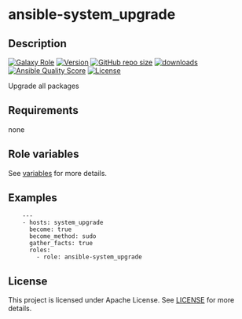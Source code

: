 # ansible-system_upgrade

## Description

[![Galaxy Role](https://img.shields.io/badge/galaxy-system_upgrade-purple?style=flat)](https://galaxy.ansible.com/lotusnoir/system_upgrade)
[![Version](https://img.shields.io/github/release/lotusnoir/ansible-system_upgrade.svg)](https://github.com/lotusnoir/ansible-system_upgrade/releases/latest)
[![GitHub repo size](https://img.shields.io/github/repo-size/lotusnoir/ansible-system_upgrade?color=orange&style=flat)](https://galaxy.ansible.com/lotusnoir/system_upgrade)
[![downloads](https://img.shields.io/ansible/role/d/56931)](https://galaxy.ansible.com/lotusnoir/system_upgrade)
[![Ansible Quality Score](https://img.shields.io/ansible/quality/56931)](https://galaxy.ansible.com/lotusnoir/system_upgrade)
[![License](https://img.shields.io/badge/license-Apache--2.0-brightgreen?style=flat)](https://opensource.org/licenses/Apache-2.0)

Upgrade all packages

## Requirements

none

## Role variables

See [variables](/defaults/main.yml) for more details.

## Examples

        ---
        - hosts: system_upgrade
          become: true
          become_method: sudo
          gather_facts: true
          roles:
            - role: ansible-system_upgrade


## License

This project is licensed under Apache License. See [LICENSE](/LICENSE) for more details.

